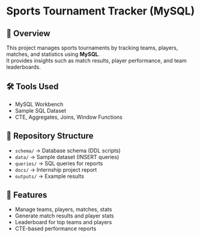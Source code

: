 # Sports Tournament Tracker (MySQL)

## 📌 Overview
This project manages sports tournaments by tracking teams, players, matches, and statistics using **MySQL**.  
It provides insights such as match results, player performance, and team leaderboards.

## 🛠 Tools Used
- MySQL Workbench
- Sample SQL Dataset
- CTE, Aggregates, Joins, Window Functions

## 📂 Repository Structure
- `schema/` → Database schema (DDL scripts)
- `data/` → Sample dataset (INSERT queries)
- `queries/` → SQL queries for reports
- `docs/` → Internship project report
- `outputs/` → Example results

## 🚀 Features
- Manage teams, players, matches, stats
- Generate match results and player stats
- Leaderboard for top teams and players
- CTE-based performance reports
